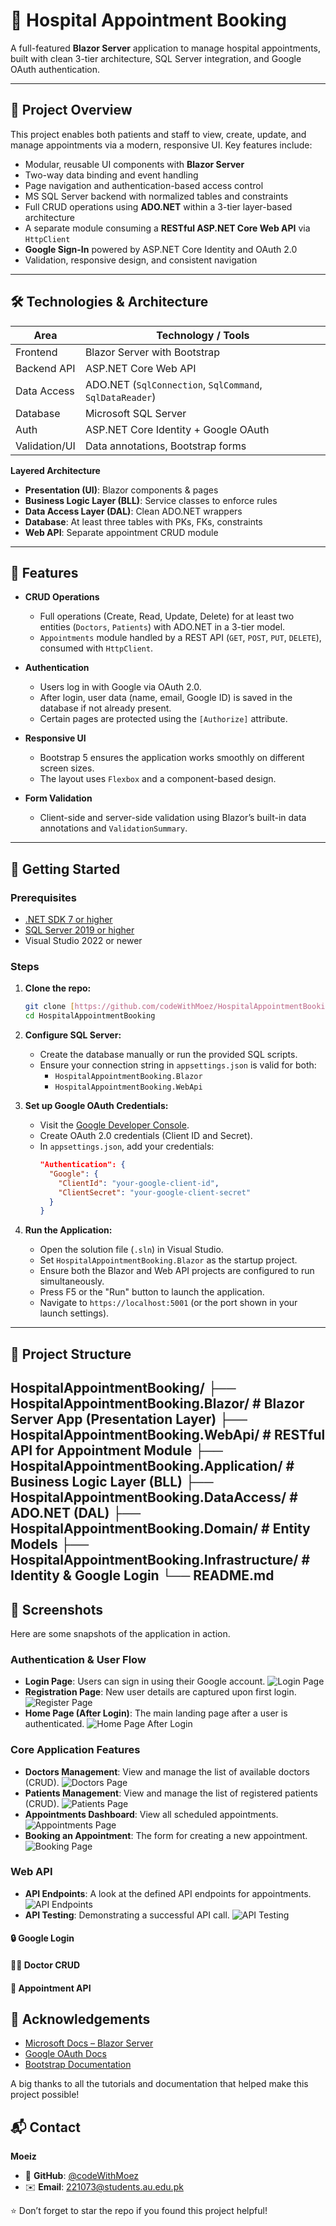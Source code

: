
# 🏥 Hospital Appointment Booking

A full-featured **Blazor Server** application to manage hospital appointments, built with clean 3-tier architecture, SQL Server integration, and Google OAuth authentication.

---

## 📌 Project Overview

This project enables both patients and staff to view, create, update, and manage appointments via a modern, responsive UI. Key features include:

- Modular, reusable UI components with **Blazor Server**
- Two-way data binding and event handling
- Page navigation and authentication-based access control
- MS SQL Server backend with normalized tables and constraints
- Full CRUD operations using **ADO.NET** within a 3-tier layer-based architecture
- A separate module consuming a **RESTful ASP.NET Core Web API** via `HttpClient`
- **Google Sign-In** powered by ASP.NET Core Identity and OAuth 2.0
- Validation, responsive design, and consistent navigation

---

## 🛠️ Technologies & Architecture

| Area            | Technology / Tools |
|----------------|--------------------|
| Frontend       | Blazor Server with Bootstrap |
| Backend API    | ASP.NET Core Web API |
| Data Access    | ADO.NET (`SqlConnection`, `SqlCommand`, `SqlDataReader`) |
| Database       | Microsoft SQL Server |
| Auth           | ASP.NET Core Identity + Google OAuth |
| Validation/UI  | Data annotations, Bootstrap forms |

**Layered Architecture**
- **Presentation (UI)**: Blazor components & pages
- **Business Logic Layer (BLL)**: Service classes to enforce rules
- **Data Access Layer (DAL)**: Clean ADO.NET wrappers
- **Database**: At least three tables with PKs, FKs, constraints
- **Web API**: Separate appointment CRUD module

---

## 🔑 Features

- **CRUD Operations**
  - Full operations (Create, Read, Update, Delete) for at least two entities (`Doctors`, `Patients`) with ADO.NET in a 3-tier model.
  - `Appointments` module handled by a REST API (`GET`, `POST`, `PUT`, `DELETE`), consumed with `HttpClient`.

- **Authentication**
  - Users log in with Google via OAuth 2.0.
  - After login, user data (name, email, Google ID) is saved in the database if not already present.
  - Certain pages are protected using the `[Authorize]` attribute.

- **Responsive UI**
  - Bootstrap 5 ensures the application works smoothly on different screen sizes.
  - The layout uses `Flexbox` and a component-based design.

- **Form Validation**
  - Client-side and server-side validation using Blazor’s built-in data annotations and `ValidationSummary`.

---

## 🚀 Getting Started

### Prerequisites
- [.NET SDK 7 or higher](https://dotnet.microsoft.com/download)
- [SQL Server 2019 or higher](https://www.microsoft.com/sql-server)
- Visual Studio 2022 or newer

### Steps

1.  **Clone the repo:**
    ```bash
    git clone [https://github.com/codeWithMoez/HospitalAppointmentBooking.git](https://github.com/codeWithMoez/HospitalAppointmentBooking.git)
    cd HospitalAppointmentBooking
    ```

2.  **Configure SQL Server:**
    - Create the database manually or run the provided SQL scripts.
    - Ensure your connection string in `appsettings.json` is valid for both:
      - `HospitalAppointmentBooking.Blazor`
      - `HospitalAppointmentBooking.WebApi`

3.  **Set up Google OAuth Credentials:**
    - Visit the [Google Developer Console](https://console.developers.google.com/).
    - Create OAuth 2.0 credentials (Client ID and Secret).
    - In `appsettings.json`, add your credentials:
      ```json
      "Authentication": {
        "Google": {
          "ClientId": "your-google-client-id",
          "ClientSecret": "your-google-client-secret"
        }
      }
      ```

4.  **Run the Application:**
    - Open the solution file (`.sln`) in Visual Studio.
    - Set `HospitalAppointmentBooking.Blazor` as the startup project.
    - Ensure both the Blazor and Web API projects are configured to run simultaneously.
    - Press F5 or the "Run" button to launch the application.
    - Navigate to `https://localhost:5001` (or the port shown in your launch settings).

---

## 📂 Project Structure

HospitalAppointmentBooking/
├── HospitalAppointmentBooking.Blazor/      \# Blazor Server App (Presentation Layer)
├── HospitalAppointmentBooking.WebApi/      \# RESTful API for Appointment Module
├── HospitalAppointmentBooking.Application/ \# Business Logic Layer (BLL)
├── HospitalAppointmentBooking.DataAccess/  \# ADO.NET (DAL)
├── HospitalAppointmentBooking.Domain/      \# Entity Models
├── HospitalAppointmentBooking.Infrastructure/ \# Identity & Google Login
└── README.md
---

## 📸 Screenshots

Here are some snapshots of the application in action.

### Authentication & User Flow
* **Login Page**: Users can sign in using their Google account.
    ![Login Page](Screenshot/LoginPage.png)
* **Registration Page**: New user details are captured upon first login.
    ![Register Page](Screenshot/RegisterPage.png)
* **Home Page (After Login)**: The main landing page after a user is authenticated.
    ![Home Page After Login](Screenshot/AfterLogin.png)

### Core Application Features
* **Doctors Management**: View and manage the list of available doctors (CRUD).
    ![Doctors Page](Screenshot/DoctorsPage.png)
* **Patients Management**: View and manage the list of registered patients (CRUD).
    ![Patients Page](Screenshot/PatientsPage.png)
* **Appointments Dashboard**: View all scheduled appointments.
    ![Appointments Page](Screenshot/AppointmentsPage.png)
* **Booking an Appointment**: The form for creating a new appointment.
    ![Booking Page](Screenshot/BookingPage.png)

### Web API
* **API Endpoints**: A look at the defined API endpoints for appointments.
    ![API Endpoints](Screenshot/ApiEndpoints.png)
* **API Testing**: Demonstrating a successful API call.
    ![API Testing](Screenshot/TestingApi.png)

#### 🔒 Google Login
#### 👨‍⚕️ Doctor CRUD
#### 📅 Appointment API

## 🙌 Acknowledgements
- [Microsoft Docs – Blazor Server](https://docs.microsoft.com/en-us/aspnet/core/blazor/?view=aspnetcore-7.0)
- [Google OAuth Docs](https://developers.google.com/identity/protocols/oauth2)
- [Bootstrap Documentation](https://getbootstrap.com/docs/5.3/getting-started/introduction/)

A big thanks to all the tutorials and documentation that helped make this project possible!


## 📬 Contact

**Moeiz**

- 🔗 **GitHub**: [@codeWithMoez](https://github.com/codeWithMoez)
- ✉️ **Email**: 221073@students.au.edu.pk

⭐ Don’t forget to star the repo if you found this project helpful!
